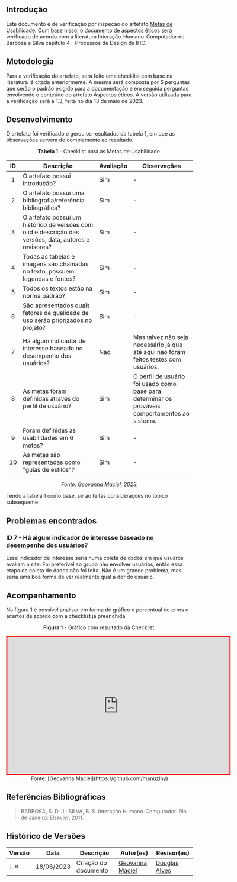 ## Introdução
Este documento é de verificação por inspeção do artefato [Metas de Usabilidade](https://interacao-humano-computador.github.io/2023.1-BilheteriaDigital/analise-de-requisitos/metas-usabilidade/). Com base nisso, o documento de aspectos éticos será verificado de acordo com a literatura Interação-Humano-Computador de Barbosa e Silva capítulo 4 - Processos de Design de IHC.

## Metodologia
Para a verificação do artefato, será feito uma checklist com base na literatura já citada anteriormente. A mesma será composta por 5 perguntas que serão o padrão exigido para a documentação e em seguida perguntas envolvendo o conteúdo do artefato Aspectos éticos. A versão utilizada para a verificação será a 1.3, feita no dia 13 de maio de 2023.

## Desenvolvimento
O artefato foi verificado e gerou os resultados da tabela 1, em que as observações servem de complemento ao resultado.

<center>

**Tabela 1** - Checklist para as Metas de Usabilidade.

| ID  | Descrição                                                                                              | Avaliação | Observações |
| :-: | ------------------------------------------------------------------------------------------------------ | --------- | ----------- |
|  1  | O artefato possui introdução?   |    Sim       |     -        |
|  2  | O artefato possui uma bibliografia/referência bibliográfica?   |    Sim       |      -       |
|  3  | O artefato possui um histórico de versões com o id e descrição das versões, data, autores e revisores? |    Sim       |     -        |
|  4  | Todas as tabelas e imagens são chamadas no texto, possuem legendas e fontes?   |    Sim       |    -       |
|  5  | Todos os textos estão na norma padrão?      |   Sim      |    -     |
| 6 | São apresentados quais fatores de qualidade de uso serão priorizados no projeto? | Sim | - |
| 7 | Há algum indicador de interesse baseado no desempenho dos usuários? | Não | Mas talvez não seja necessário já que até aqui não foram feitos testes com usuários. |
| 8 | As metas foram definidas através do perfil de usuário? | Sim | O perfil de usuário foi usado como base para determinar os prováveis comportamentos ao sistema. |
| 9 | Foram definidas as usabilidades em 6 metas? | Sim | - |
| 10 | As metas são representadas como "guias de estilos"? | Sim | - |

_Fonte: [Geovanna Maciel](https://github.com/manuziny), 2023._

</center>

Tendo a tabela 1 como base, serão feitas considerações no tópico subsequente.

## Problemas encontrados

### ID 7 - Há algum indicador de interesse baseado no desempenho dos usuários?
Esse indicador de interesse seria numa coleta de dados em que usuáros avaliam o site. Foi preferível ao grupo não envolver usuários, então essa etapa de coleta de dados não foi feita. Não é um grande problema, mas seria uma boa forma de ver realmente qual a dor do usuário.

## Acompanhamento

Na figura 1 é possível analisar em forma de gráfico o percentual de erros e acertos de acordo com a checklist já preenchida.

<center>

**Figura 1** - Gráfico com resultado da Checklist.

<iframe style="border:3px solid red" width="600" height="371" seamless frameborder="0" scrolling="no" src="https://docs.google.com/spreadsheets/d/e/2PACX-1vQy779ylD52ciWCe8vvTJLiL9uQDUd8lfjS6BU8Mjm9y5JizzGyYTWMCDxSWoPJ27Md0DI7w_HFpfeO/pubchart?oid=1425182512&amp;format=interactive"></iframe>Fonte: [Geovanna Maciel](https://github.com/manuziny)

</center>

## Referências Bibliográficas

> BARBOSA, S. D. J.; SILVA, B. S. Interação Humano-Computador. Rio de Janeiro: Elsevier, 2011.

## Histórico de Versões

| Versão | Data       | Descrição            | Autor(es)                                      | Revisor(es)                                  |
| ------ | ---------- | -------------------- | ---------------------------------------------- | -------------------------------------------- |
| `1.0`  | 18/06/2023 | Criação do documento | [Geovanna Maciel](https://github.com/manuziny) | [Douglas Alves](https://github.com/dougalvs) |